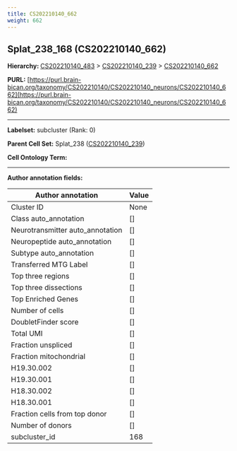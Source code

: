 ```yaml
---
title: CS202210140_662
weight: 662
---
```

## Splat_238_168 (CS202210140_662)
<b>Hierarchy: </b>
[CS202210140_483](../CS202210140_483) >
[CS202210140_239](../CS202210140_239) >
[CS202210140_662](../CS202210140_662)

**PURL:** [https://purl.brain-bican.org/taxonomy/CS202210140/CS202210140_neurons/CS202210140_662](https://purl.brain-bican.org/taxonomy/CS202210140/CS202210140_neurons/CS202210140_662)

---


**Labelset:** subcluster (Rank: 0)

**Parent Cell Set:** Splat_238 ([CS202210140_239](../CS202210140_239))



**Cell Ontology Term:** 

[MARKER GENES.]: #


---

[TRANSFERRED ANNOTATIONS.]: #


[AUTHOR ANNOTATION FIELDS.]: #


**Author annotation fields:**

| Author annotation | Value |
|-------------------|-------|
|Cluster ID|None|
|Class auto_annotation|[]|
|Neurotransmitter auto_annotation|[]|
|Neuropeptide auto_annotation|[]|
|Subtype auto_annotation|[]|
|Transferred MTG Label|[]|
|Top three regions|[]|
|Top three dissections|[]|
|Top Enriched Genes|[]|
|Number of cells|[]|
|DoubletFinder score|[]|
|Total UMI|[]|
|Fraction unspliced|[]|
|Fraction mitochondrial|[]|
|H19.30.002|[]|
|H19.30.001|[]|
|H18.30.002|[]|
|H18.30.001|[]|
|Fraction cells from top donor|[]|
|Number of donors|[]|
|subcluster_id|168|
